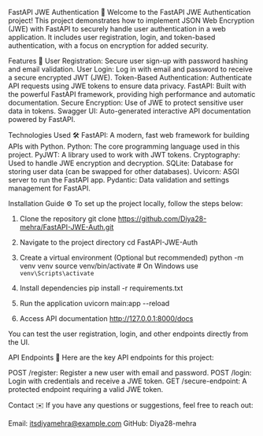 FastAPI JWE Authentication 🔐
Welcome to the FastAPI JWE Authentication project! This project demonstrates how to implement JSON Web Encryption (JWE) with FastAPI to securely handle user authentication in a web application. It includes user registration, login, and token-based authentication, with a focus on encryption for added security.


Features 🌟
User Registration: Secure user sign-up with password hashing and email validation.
User Login: Log in with email and password to receive a secure encrypted JWT (JWE).
Token-Based Authentication: Authenticate API requests using JWE tokens to ensure data privacy.
FastAPI: Built with the powerful FastAPI framework, providing high performance and automatic documentation.
Secure Encryption: Use of JWE to protect sensitive user data in tokens.
Swagger UI: Auto-generated interactive API documentation powered by FastAPI.


Technologies Used 🛠️
FastAPI: A modern, fast web framework for building APIs with Python.
Python: The core programming language used in this project.
PyJWT: A library used to work with JWT tokens.
Cryptography: Used to handle JWE encryption and decryption.
SQLite: Database for storing user data (can be swapped for other databases).
Uvicorn: ASGI server to run the FastAPI app.
Pydantic: Data validation and settings management for FastAPI.


Installation Guide ⚙️
To set up the project locally, follow the steps below:

1. Clone the repository
git clone https://github.com/Diya28-mehra/FastAPI-JWE-Auth.git

2. Navigate to the project directory
cd FastAPI-JWE-Auth

3. Create a virtual environment (Optional but recommended)
python -m venv venv
source venv/bin/activate  # On Windows use `venv\Scripts\activate`

4. Install dependencies
pip install -r requirements.txt

5. Run the application
uvicorn main:app --reload

6. Access API documentation
http://127.0.0.1:8000/docs

You can test the user registration, login, and other endpoints directly from the UI.


API Endpoints 📡
Here are the key API endpoints for this project:

POST /register: Register a new user with email and password.
POST /login: Login with credentials and receive a JWE token.
GET /secure-endpoint: A protected endpoint requiring a valid JWE token.

Contact ✉️
If you have any questions or suggestions, feel free to reach out:

Email: itsdiyamehra@example.com
GitHub: Diya28-mehra
